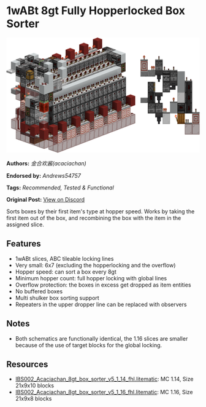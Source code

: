 # 1wABt 8gt Fully Hopperlocked Box Sorter
<img alt="Box_Sorter.png" src="images/Box_Sorter.png?raw=1" height="300px">

**Authors:** *金合欢酱(acaciachan)*

**Endorsed by:** *Andrews54757*

**Tags:** *Recommended, Tested & Functional*

**Original Post:** [View on Discord](https://discord.com/channels/1375556143186837695/1388177676396921007)

Sorts boxes by their first item's type at hopper speed. Works by taking the first item out of the box, and recombining the box with the item in the assigned slice.

## Features
- 1wABt slices, ABC tileable locking lines
- Very small: 6x7 (excluding the hopperlocking and the overflow)
- Hopper speed: can sort a box every 8gt
- Minimum hopper count: full hopper locking with global lines
- Overflow protection: the boxes in excess get dropped as item entities
- No buffered boxes
- Multi shulker box sorting support
- Repeaters in the upper dropper line can be replaced with observers

## Notes
- Both schematics are functionally identical, the 1.16 slices are smaller because of the use of target blocks for the global locking.

## Resources
- [IBS002_Acaciachan_8gt_box_sorter_v5_1_14_fhl.litematic](attachments/IBS002_Acaciachan_8gt_box_sorter_v5_1_14_fhl.litematic): MC 1.14, Size 21x9x10 blocks
- [IBS002_Acaciachan_8gt_box_sorter_v5_1_16_fhl.litematic](attachments/IBS002_Acaciachan_8gt_box_sorter_v5_1_16_fhl.litematic): MC 1.16, Size 21x9x8 blocks
